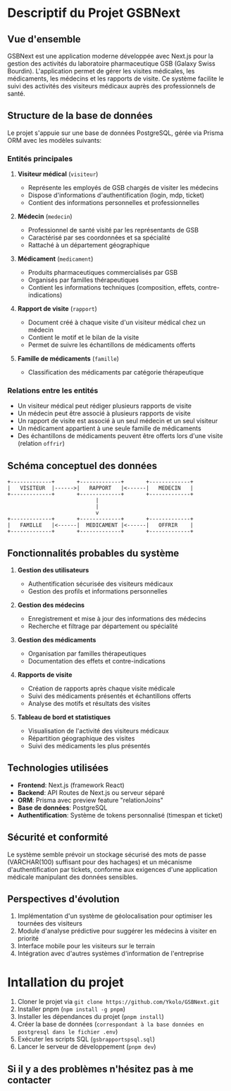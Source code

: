 # Descriptif du Projet GSBNext

## Vue d'ensemble

GSBNext est une application moderne développée avec Next.js pour la gestion des activités du laboratoire pharmaceutique GSB (Galaxy Swiss Bourdin). L'application permet de gérer les visites médicales, les médicaments, les médecins et les rapports de visite. Ce système facilite le suivi des activités des visiteurs médicaux auprès des professionnels de santé.

## Structure de la base de données

Le projet s'appuie sur une base de données PostgreSQL, gérée via Prisma ORM avec les modèles suivants:

### Entités principales

1. **Visiteur médical** (`visiteur`)

   - Représente les employés de GSB chargés de visiter les médecins
   - Dispose d'informations d'authentification (login, mdp, ticket)
   - Contient des informations personnelles et professionnelles

2. **Médecin** (`medecin`)

   - Professionnel de santé visité par les représentants de GSB
   - Caractérisé par ses coordonnées et sa spécialité
   - Rattaché à un département géographique

3. **Médicament** (`medicament`)

   - Produits pharmaceutiques commercialisés par GSB
   - Organisés par familles thérapeutiques
   - Contient les informations techniques (composition, effets, contre-indications)

4. **Rapport de visite** (`rapport`)

   - Document créé à chaque visite d'un visiteur médical chez un médecin
   - Contient le motif et le bilan de la visite
   - Permet de suivre les échantillons de médicaments offerts

5. **Famille de médicaments** (`famille`)
   - Classification des médicaments par catégorie thérapeutique

### Relations entre les entités

- Un visiteur médical peut rédiger plusieurs rapports de visite
- Un médecin peut être associé à plusieurs rapports de visite
- Un rapport de visite est associé à un seul médecin et un seul visiteur
- Un médicament appartient à une seule famille de médicaments
- Des échantillons de médicaments peuvent être offerts lors d'une visite (relation `offrir`)

## Schéma conceptuel des données

```
+-------------+       +-------------+       +-------------+
|   VISITEUR  |------>|   RAPPORT   |<------|   MEDECIN   |
+-------------+       +-------------+       +-------------+
                            |
                            |
                            v
+-------------+       +-------------+       +-------------+
|   FAMILLE   |<------|  MEDICAMENT |<------|   OFFRIR    |
+-------------+       +-------------+       +-------------+
```

## Fonctionnalités probables du système

1. **Gestion des utilisateurs**

   - Authentification sécurisée des visiteurs médicaux
   - Gestion des profils et informations personnelles

2. **Gestion des médecins**

   - Enregistrement et mise à jour des informations des médecins
   - Recherche et filtrage par département ou spécialité

3. **Gestion des médicaments**

   - Organisation par familles thérapeutiques
   - Documentation des effets et contre-indications

4. **Rapports de visite**

   - Création de rapports après chaque visite médicale
   - Suivi des médicaments présentés et échantillons offerts
   - Analyse des motifs et résultats des visites

5. **Tableau de bord et statistiques**
   - Visualisation de l'activité des visiteurs médicaux
   - Répartition géographique des visites
   - Suivi des médicaments les plus présentés

## Technologies utilisées

- **Frontend**: Next.js (framework React)
- **Backend**: API Routes de Next.js ou serveur séparé
- **ORM**: Prisma avec preview feature "relationJoins"
- **Base de données**: PostgreSQL
- **Authentification**: Système de tokens personnalisé (timespan et ticket)

## Sécurité et conformité

Le système semble prévoir un stockage sécurisé des mots de passe (VARCHAR(100) suffisant pour des hachages) et un mécanisme d'authentification par tickets, conforme aux exigences d'une application médicale manipulant des données sensibles.

## Perspectives d'évolution

1. Implémentation d'un système de géolocalisation pour optimiser les tournées des visiteurs
2. Module d'analyse prédictive pour suggérer les médecins à visiter en priorité
3. Interface mobile pour les visiteurs sur le terrain
4. Intégration avec d'autres systèmes d'information de l'entreprise

# Intallation du projet

1. Cloner le projet via `git clone https://github.com/Ykolo/GSBNext.git`
2. Installer pnpm (`npm install -g pnpm`)
3. Installer les dépendances du projet (`pnpm install`)
4. Créer la base de données (`correspondant à la base données en postgresql dans le fichier .env`)
5. Exécuter les scripts SQL (`gsbrapportspsql.sql`)
6. Lancer le serveur de développement (`pnpm dev`)

## Si il y a des problèmes n'hésitez pas à me contacter
